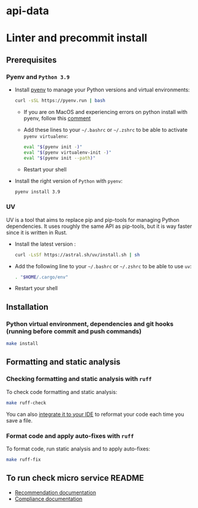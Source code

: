 # api-data

# Linter and precommit install

## Prerequisites

### Pyenv and `Python 3.9`

- Install [pyenv](https://github.com/pyenv/pyenv) to manage your Python versions and virtual environments:

  ```bash
  curl -sSL https://pyenv.run | bash
  ```

  - If you are on MacOS and experiencing errors on python install with pyenv, follow this [comment](https://github.com/pyenv/pyenv/issues/1740#issuecomment-738749988)
  - Add these lines to your `~/.bashrc` or `~/.zshrc` to be able to activate `pyenv virtualenv`:

      ```bash
      eval "$(pyenv init -)"
      eval "$(pyenv virtualenv-init -)"
      eval "$(pyenv init --path)"
      ```

  - Restart your shell

- Install the right version of `Python` with `pyenv`:

  ```bash
  pyenv install 3.9
  ```

### UV

UV is a tool that aims to replace pip and pip-tools for managing Python dependencies. It uses roughly the same API as pip-tools, but it is way faster since it is written in Rust.

- Install the latest version :

  ```bash
  curl -LsSf https://astral.sh/uv/install.sh | sh
  ```

- Add the following line to your `~/.bashrc` or `~/.zshrc` to be able to use `uv`:

  ```bash
  . "$HOME/.cargo/env"
  ```

- Restart your shell

## Installation

### Python virtual environment, dependencies and git hooks (running before commit and push commands)

```bash
make install
```

## Formatting and static analysis

### Checking formatting and static analysis with `ruff`

To check code formatting and static analysis:

```bash
make ruff-check
```

You can also [integrate it to your IDE](https://docs.astral.sh/ruff/integrations/) to reformat
your code each time you save a file.

### Format code and apply auto-fixes with `ruff`

To format code, run static analysis and to apply auto-fixes:

```bash
make ruff-fix
```

## To run check micro service README
* [Recommendation documentation](apps/recommendation/README.md)
* [Compliance documentation](apps/fraud/compliance/api/README.md)
